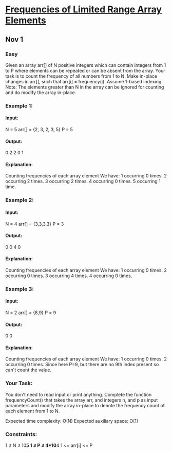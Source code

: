 # [Frequencies of Limited Range Array Elements](https://www.geeksforgeeks.org/problems/frequency-of-array-elements-1587115620/1)
## Nov 1
### Easy

Given an array arr[] of N positive integers which can contain integers from 1 to P where elements can be repeated or can be absent from the array. Your task is to count the frequency of all numbers from 1 to N. Make in-place changes in arr[], such that arr[i] = frequency(i). Assume 1-based indexing.
Note: The elements greater than N in the array can be ignored for counting and do modify the array in-place.

### Example 1:

#### Input:
N = 5
arr[] = {2, 3, 2, 3, 5}
P = 5

#### Output:
0 2 2 0 1

#### Explanation: 
Counting frequencies of each array element
We have:
1 occurring 0 times.
2 occurring 2 times.
3 occurring 2 times.
4 occurring 0 times.
5 occurring 1 time.

### Example 2:

#### Input:
N = 4
arr[] = {3,3,3,3}
P = 3

#### Output:
0 0 4 0

#### Explanation: 
Counting frequencies of each array element
We have:
1 occurring 0 times.
2 occurring 0 times.
3 occurring 4 times.
4 occurring 0 times.

### Example 3:

#### Input:
N = 2
arr[] = {8,9}
P = 9 

#### Output:
0 0

#### Explanation: 
Counting frequencies of each array element
We have:
1 occurring 0 times.
2 occurring 0 times.
Since here P=9, but there are no 9th Index present so can't count the value.

### Your Task:
You don't need to read input or print anything. Complete the function frequencyCount() that takes the array arr, and integers n, and p as input parameters and modify the array in-place to denote the frequency count of each element from 1 to N.

Expected time complexity: O(N)
Expected auxiliary space: O(1)

### Constraints:
1 ≤ N ≤ 10**5
1 ≤ P ≤ 4*10**4 
1 <= arr[i] <= P